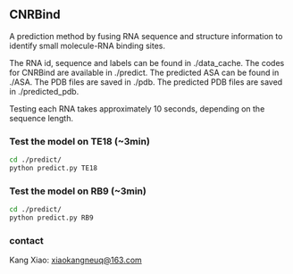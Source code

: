 ## CNRBind

A prediction method by fusing RNA sequence and structure information to identify small molecule-RNA binding sites. 

The RNA id, sequence and labels can be found in ./data_cache.
The codes for CNRBind are available in ./predict.
The predicted ASA can be found in ./ASA.
The PDB files are saved in ./pdb.
The predicted PDB files are saved in ./predicted_pdb.

Testing each RNA takes approximately 10 seconds, depending on the sequence length.

### Test the model on TE18 (~3min)

```bash
cd ./predict/
python predict.py TE18
```
### Test the model on RB9 (~3min)
```bash
cd ./predict/
python predict.py RB9
```
### contact
Kang Xiao: xiaokangneuq@163.com
